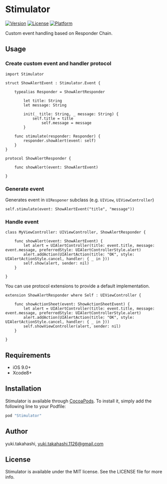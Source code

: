 # Stimulator

[![Version](https://img.shields.io/cocoapods/v/Stimulator.svg?style=flat)](http://cocoapods.org/pods/Stimulator)
[![License](https://img.shields.io/cocoapods/l/Stimulator.svg?style=flat)](http://cocoapods.org/pods/Stimulator)
[![Platform](https://img.shields.io/cocoapods/p/Stimulator.svg?style=flat)](http://cocoapods.org/pods/Stimulator)

Custom event handling based on Responder Chain.

## Usage

### Create custom event and handler protocol

```
import Stimulator

struct ShowAlertEvent : Stimulator.Event {

    typealias Responder = ShowAlertResponder

        let title: String
        let message: String

        init(_ title: String, _ message: String) {
            self.title = title
                self.message = message
        }

    func stimulate(responder: Responder) {
        responder.showAlert(event: self)
    }
}

protocol ShowAlertResponder {

    func showAlert(event: ShowAlertEvent)

}
``` 

### Generate event

Generates event in `UIResponer` subclass (e.g. `UIView`, `UIViewController`)

```
self.stimulate(event: ShowAlertEvent("title", "message"))
```

### Handle event

```
class MyViewController: UIViewController, ShowAlertResponder {

    func showAlert(event: ShowAlertEvent) {
        let alert = UIAlertController(title: event.title, message: event.message, preferredStyle: UIAlertControllerStyle.alert)
        alert.addAction(UIAlertAction(title: "OK", style: UIAlertActionStyle.cancel, handler: { _ in }))
        self.show(alert, sender: nil)
    }

}
```

You can use protocol extensions to provide a default implementation.

```
extension ShowAlertResponder where Self : UIViewController {

    func showActionSheet(event: ShowActionSheetEvent) {
        let alert = UIAlertController(title: event.title, message: event.message, preferredStyle: UIAlertControllerStyle.alert)
        alert.addAction(UIAlertAction(title: "OK", style: UIAlertActionStyle.cancel, handler: { _ in }))
        self.showViewController(alert, sender: nil)
    }

}
```

## Requirements

+ iOS 9.0+
+ Xcode8+

## Installation

Stimulator is available through [CocoaPods](http://cocoapods.org). To install
it, simply add the following line to your Podfile:

```ruby
pod "Stimulator"
```

## Author

yuki.takahashi, yuki.takahashi.1126@gmail.com

## License

Stimulator is available under the MIT license. See the LICENSE file for more info.
